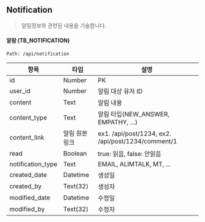 ## Notification
> 알림정보와 관련된 내용을 기술합니다.

#### 알람 (TB_NOTIFICATION)
```
Path: /api/notification
```

| 항목              | 타입       | 설명                                                      |
| ----------------- | ---------- | --------------------------------------------------------- |
| id                | Number     | PK                                                        |
|user_id|Number|알림 대상 유저 ID|
|content|Text|알림 내용|
|content_type|Text|알림 타입(NEW_ANSWER, EMPATHY, ...)|
|content_link|알림 원본 링크|ex1. /api/post/1234, ex2. /api/post/1234/comment/1|
|read|Boolean|true: 읽음, false: 안읽음|
|notification_type|Text|EMAIL, ALIMTALK, MT, ...|
|created_date      | Datetime   | 생성일                                                    |
|created_by        | Text(32)   | 생성자                                                    |
|modified_date     | Datetime   | 수정일                                                    |
|modified_by       | Text(32)   | 수정자                                                    |